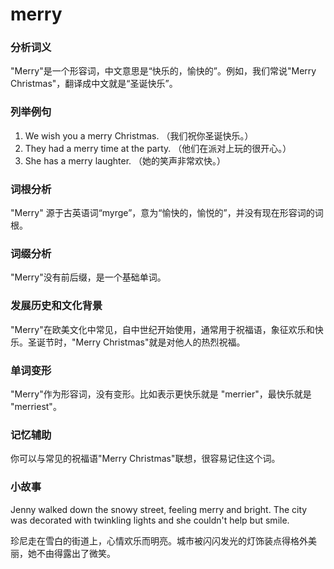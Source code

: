 # merry

### 分析词义

  

"Merry"是一个形容词，中文意思是“快乐的，愉快的”。例如，我们常说"Merry Christmas"，翻译成中文就是“圣诞快乐”。

  

### 列举例句

  

1.  We wish you a merry Christmas. （我们祝你圣诞快乐。）
2.  They had a merry time at the party. （他们在派对上玩的很开心。）
3.  She has a merry laughter. （她的笑声非常欢快。）

  

### 词根分析

  

"Merry" 源于古英语词“myrge”，意为“愉快的，愉悦的”，并没有现在形容词的词根。

  

### 词缀分析

  

"Merry"没有前后缀，是一个基础单词。

  

### 发展历史和文化背景

  

"Merry"在欧美文化中常见，自中世纪开始使用，通常用于祝福语，象征欢乐和快乐。圣诞节时，"Merry Christmas"就是对他人的热烈祝福。

  

### 单词变形

  

"Merry"作为形容词，没有变形。比如表示更快乐就是 "merrier"，最快乐就是 "merriest"。

  

### 记忆辅助

  

你可以与常见的祝福语"Merry Christmas"联想，很容易记住这个词。

  

### 小故事

  

Jenny walked down the snowy street, feeling merry and bright. The city was decorated with twinkling lights and she couldn't help but smile.

  

珍尼走在雪白的街道上，心情欢乐而明亮。城市被闪闪发光的灯饰装点得格外美丽，她不由得露出了微笑。
